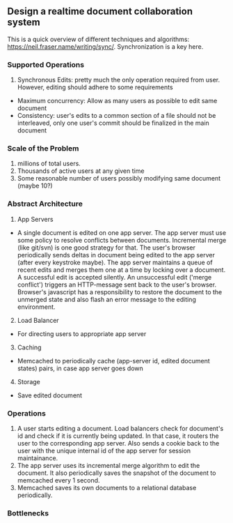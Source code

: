 ## Design a realtime document collaboration system

This is a quick overview of different techniques and algorithms: https://neil.fraser.name/writing/sync/. Synchronization is a key here.

### Supported Operations
1. Synchronous Edits: pretty much the only operation required from user. However, editing should adhere to some requirements
  * Maximum concurrency: Allow as many users as possible to edit same document
  * Consistency: user's edits to a common section of a file should not be interleaved, only one user's commit should be finalized in the main document
  
### Scale of the Problem
1. millions of total users.
2. Thousands of active users at any given time 
3. Some reasonable number of users possibly modifying same document (maybe 10?)

### Abstract Architecture
1. App Servers
 * A single document is edited on one app server. The app server must use some policy to resolve conflicts between documents. Incremental merge (like git/svn) is one good strategy for that. The user's browser periodically sends deltas in document being edited to the app server (after every keystroke maybe). The app server maintains a queue of recent edits and merges them one at a time by locking over a document. A successful edit is accepted silently. An unsuccessful edit ('merge conflict') triggers an HTTP-message sent back to the user's browser. Browser's javascript has a responsibility to restore the document to the unmerged state and also flash an error message to the editing environment.
2. Load Balancer
 * For directing users to appropriate app server
3. Caching
 * Memcached to periodically cache (app-server id, edited document states) pairs, in case app server goes down
4. Storage
  * Save edited document

### Operations
1. A user starts editing a document. Load balancers check for document's id and check if it is currently being updated. In that case, it routers the user to the corresponding app server. Also sends a cookie back to the user with the unique internal id of the app server for session maintainance. 
2. The app server uses its incremental merge algorithm to edit the document. It also periodically saves the snapshot of the document to memcached every 1 second.
3. Memcached saves its own documents to a relational database periodically.

### Bottlenecks
